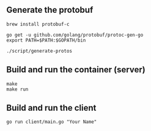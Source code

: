 ## Generate the protobuf

```
brew install protobuf-c

go get -u github.com/golang/protobuf/protoc-gen-go
export PATH=$PATH:$GOPATH/bin

./script/generate-protos
```

## Build and run the container (server)

```
make
make run
```

## Build and run the client

```
go run client/main.go "Your Name"
```
